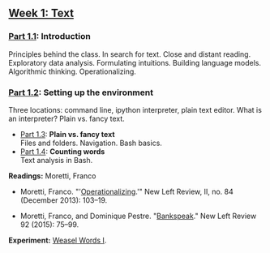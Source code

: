 
## [Week 1: Text](https://github.com/denten-courses/computing-context/blob/master/lecture-notes/lecture-1.md)

### [Part 1.1](): **Introduction**  

Principles behind the class. In search for text. Close and distant reading.
Exploratory data analysis. Formulating intuitions. Building language models.
Algorithmic thinking. Operationalizing.

### [Part 1.2](): **Setting up the environment**  

Three locations: command line, ipython interpreter, plain text editor. What
is an interpreter? Plain vs. fancy text.

- [Part 1.3](): **Plain vs. fancy text**  
    Files and folders. Navigation. Bash basics.
- [Part 1.4](): **Counting words**  
    Text analysis in Bash.

**Readings:** Moretti, Franco

- Moretti, Franco.
  "'[Operationalizing](http://newleftreview.org/II/84/franco-moretti-operationalizing).'"
New Left Review, II, no. 84 (December 2013): 103–19.

- Moretti, Franco, and Dominique Pestre.
  "[Bankspeak](http://newleftreview.org/II/92/franco-moretti-dominique-pestre-bankspeak)."
New Left Review 92 (2015): 75–99.

**Experiment:** [Weasel Words I](https://github.com/denten-courses/computing-context/tree/master/experiments/1-weasel).
